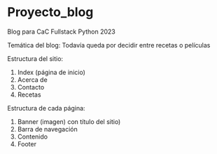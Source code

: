 # Proyecto_blog
Blog para CaC Fullstack Python 2023

Temática del blog: Todavía queda por decidir entre recetas o películas

Estructura del sitio:
  1. Index (página de inicio)
  2. Acerca de
  3. Contacto
  4. Recetas

Estructura de cada página:
  1. Banner (imagen) con título del sitio)
  2. Barra de navegación
  3. Contenido
  4. Footer
